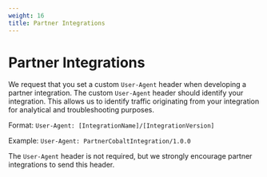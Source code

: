 ```yaml
---
weight: 16
title: Partner Integrations
---
```


# Partner Integrations

We request that you set a custom `User-Agent` header when developing a partner integration.
The custom `User-Agent` header should identify your integration.
This allows us to identify traffic originating from your integration for analytical and troubleshooting purposes.

Format:
`User-Agent: [IntegrationName]/[IntegrationVersion]`

Example:
`User-Agent: PartnerCobaltIntegration/1.0.0`

The `User-Agent` header is not required, but we strongly encourage partner integrations to send this header.
